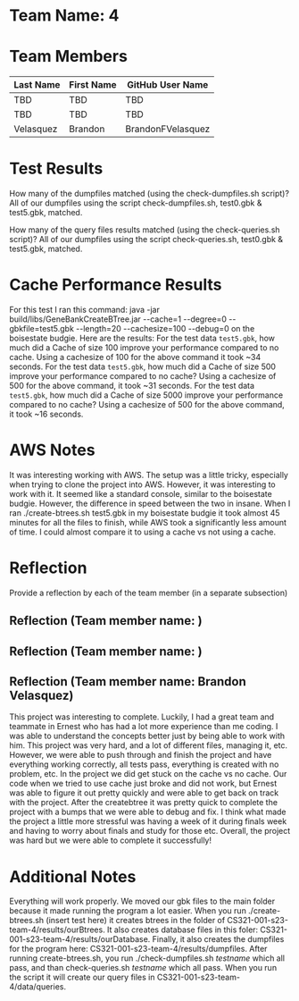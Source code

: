 # Team Name: 4

# Team Members

Last Name       | First Name      | GitHub User Name
--------------- | --------------- | --------------------
TBD             | TBD             | TBD
TBD             | TBD             | TBD
Velasquez       | Brandon         | BrandonFVelasquez

# Test Results
How many of the dumpfiles matched (using the check-dumpfiles.sh script)?
All of our dumpfiles using the script check-dumpfiles.sh, test0.gbk & test5.gbk, matched.

How many of the query files results matched (using the check-queries.sh script)?
All of our dumpfiles using the script check-queries.sh, test0.gbk & test5.gbk, matched.

# Cache Performance Results
For this test I ran this command: java -jar build/libs/GeneBankCreateBTree.jar --cache=1 --degree=0 --gbkfile=test5.gbk --length=20 --cachesize=100 --debug=0
on the boisestate budgie.
Here are the results:
For the test data `test5.gbk`, how much did a Cache of size 100 improve your performance compared to no cache.
Using a cachesize of 100 for the above command it took ~34 seconds.
For the test data `test5.gbk`, how much did a Cache of size 500 improve your performance compared to no cache? 
Using a cachesize of 500 for the above command, it took ~31 seconds.
For the test data `test5.gbk`, how much did a Cache of size 5000 improve your performance compared to no cache?
Using a cachesize of 500 for the above command, it took ~16 seconds.

# AWS Notes
It was interesting working with AWS. The setup was a little tricky, especially when trying to clone the project
into AWS. However, it was interesting to work with it. It seemed like a standard console, similar to the boisestate budgie.
However, the difference in speed between the two in insane. When I ran ./create-btrees.sh test5.gbk in my boisestate budgie
it took almost 45 minutes for all the files to finish, while AWS took a significantly less amount of time. I could almost 
compare it to using a cache vs not using a cache.

# Reflection

Provide a reflection by each of the team member (in a separate subsection)

## Reflection (Team member name: )
## Reflection (Team member name: )
## Reflection (Team member name: Brandon Velasquez)
This project was interesting to complete. Luckily, I had a great team and teammate in Ernest who has had a lot more experience than me coding.
I was able to understand the concepts better just by being able to work with him. This project was very hard, and a lot of different files, managing it, etc.
However, we were able to push through and finish the project and have everything working correctly, all tests pass, everything is created with no problem, etc.
In the project we did get stuck on the cache vs no cache. Our code when we tried to use cache just broke and did not work, but Ernest was able to figure it out
pretty quickly and were able to get back on track with the project. After the createbtree it was pretty quick to complete the project with a bumps that we were able to debug and fix. I think what made the project a little more stressful was having a week of it during finals week and having to worry about finals and study for those etc. Overall, the project was hard but we were able to complete it successfully!

# Additional Notes
Everything will work properly. We moved our gbk files to the main folder because it made running the program a lot easier. When you run ./create-btrees.sh (insert test here) it creates btrees in the folder of CS321-001-s23-team-4/results/ourBtrees. It also creates database files in this foler: CS321-001-s23-team-4/results/ourDatabase. Finally, it also creates the dumpfiles for the program here: CS321-001-s23-team-4/results/dumpfiles. After running create-btrees.sh, you run ./check-dumpfiles.sh *testname* which all pass, and than check-queries.sh *testname* which all pass. When you run the script it will create our query files in 
CS321-001-s23-team-4/data/queries.
